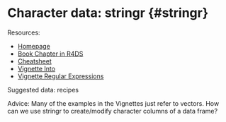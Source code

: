 # Character data: stringr {#stringr}

Resources:

- [Homepage](https://stringr.tidyverse.org/)
- [Book Chapter in R4DS](https://r4ds.had.co.nz/strings.html)
- [Cheatsheet](https://github.com/rstudio/cheatsheets/raw/master/strings.pdf)
- [Vignette Into](https://cran.r-project.org/web/packages/stringr/vignettes/stringr.html)
- [Vignette Regular Expressions](https://cran.r-project.org/web/packages/stringr/vignettes/regular-expressions.html)

Suggested data: recipes

Advice: Many of the examples in the Vignettes just refer to vectors. How can we use stringr to create/modify character columns of a data frame?
